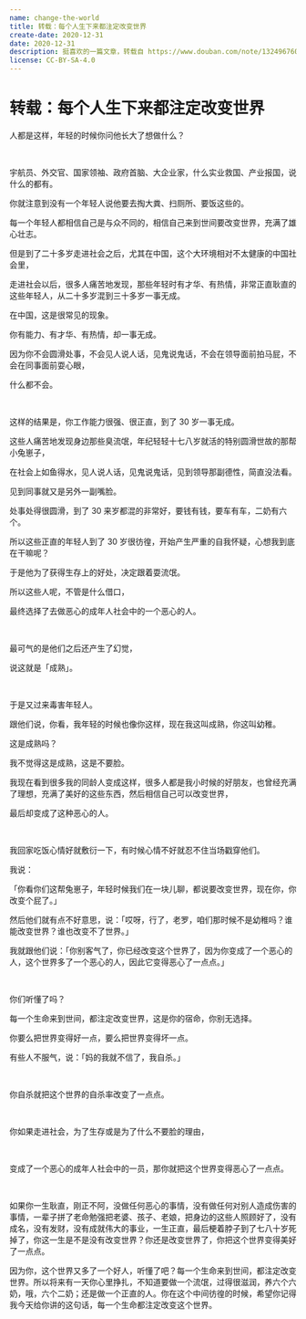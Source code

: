 ```yaml
---
name: change-the-world
title: 转载：每个人生下来都注定改变世界
create-date: 2020-12-31
date: 2020-12-31
description: 挺喜欢的一篇文章，转载自 https://www.douban.com/note/132496760/ ，原作者是罗永浩。
license: CC-BY-SA-4.0
---
```


# 转载：每个人生下来都注定改变世界

人都是这样，年轻的时候你问他长大了想做什么？

&nbsp;

宇航员、外交官、国家领袖、政府首脑、大企业家，什么实业救国、产业报国，说什么的都有。

你就注意到没有一个年轻人说他要去掏大粪、扫厕所、要饭这些的。

每一个年轻人都相信自己是与众不同的，相信自己来到世间要改变世界，充满了雄心壮志。

但是到了二十多岁走进社会之后，尤其在中国，这个大环境相对不太健康的中国社会里，

走进社会以后，很多人痛苦地发现，那些年轻时有才华、有热情，非常正直耿直的这些年轻人，从二十多岁混到三十多岁一事无成。

在中国，这是很常见的现象。

你有能力、有才华、有热情，却一事无成。

因为你不会圆滑处事，不会见人说人话，见鬼说鬼话，不会在领导面前拍马屁，不会在同事面前耍心眼，

什么都不会。

&nbsp;

这样的结果是，你工作能力很强、很正直，到了 30 岁一事无成。

这些人痛苦地发现身边那些臭流氓，年纪轻轻十七八岁就活的特别圆滑世故的那帮小兔崽子，

在社会上如鱼得水，见人说人话，见鬼说鬼话，见到领导那副德性，简直没法看。

见到同事就又是另外一副嘴脸。

处事处得很圆滑，到了 30 来岁都混的非常好，要钱有钱，要车有车，二奶有六个。

所以这些正直的年轻人到了 30 岁很彷徨，开始产生严重的自我怀疑，心想我到底在干嘛呢？

于是他为了获得生存上的好处，决定跟着耍流氓。

所以这些人呢，不管是什么借口，

最终选择了去做恶心的成年人社会中的一个恶心的人。

&nbsp;

最可气的是他们之后还产生了幻觉，

说这就是「成熟」。

&nbsp;

于是又过来毒害年轻人。

跟他们说，你看，我年轻的时候也像你这样，现在我这叫成熟，你这叫幼稚。

这是成熟吗？

我不觉得这是成熟，这是不要脸。

我现在看到很多我的同龄人变成这样，很多人都是我小时候的好朋友，也曾经充满了理想，充满了美好的这些东西，然后相信自己可以改变世界，

最后却变成了这种恶心的人。

&nbsp;

我回家吃饭心情好就敷衍一下，有时候心情不好就忍不住当场戳穿他们。

我说：

「你看你们这帮兔崽子，年轻时候我们在一块儿聊，都说要改变世界，现在你，你改变个屁了。」

然后他们就有点不好意思，说：「哎呀，行了，老罗，咱们那时候不是幼稚吗？谁能改变世界？谁也改变不了世界。」

我就跟他们说：「你别客气了，你已经改变这个世界了，因为你变成了一个恶心的人，这个世界多了一个恶心的人，因此它变得恶心了一点点。」

&nbsp;

你们听懂了吗？

每一个生命来到世间，都注定改变世界，这是你的宿命，你别无选择。

你要么把世界变得好一点，要么把世界变得坏一点。

有些人不服气，说：「妈的我就不信了，我自杀。」

&nbsp;

你自杀就把这个世界的自杀率改变了一点点。

&nbsp;

你如果走进社会，为了生存或是为了什么不要脸的理由，

&nbsp;

变成了一个恶心的成年人社会中的一员，那你就把这个世界变得恶心了一点点。

&nbsp;

如果你一生耿直，刚正不阿，没做任何恶心的事情，没有做任何对别人造成伤害的事情，一辈子拼了老命勉强把老婆、孩子、老娘，把身边的这些人照顾好了，没有成名，没有发财，没有成就伟大的事业，一生正直，最后梗着脖子到了七八十岁死掉了，你这一生是不是没有改变世界？你还是改变世界了，你把这个世界变得美好了一点点。

因为你，这个世界又多了一个好人，听懂了吧？每一个生命来到世间，都注定改变世界。所以将来有一天你心里挣扎，不知道要做一个流氓，过得很滋润，养六个六奶，哦，六个二奶；还是做一个正直的人。你在这个中间彷徨的时候，希望你记得我今天给你讲的这句话，每一个生命都注定改变这个世界。
